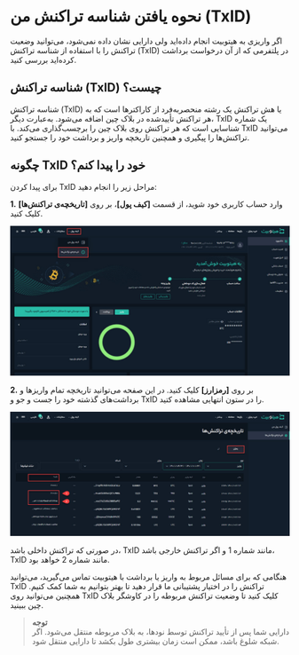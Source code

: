 # نحوه یافتن شناسه تراکنش من (TxID)
اگر واریزی به هیتوبیت انجام داده‌اید ولی دارایی نشان داده نمی‌شود، می‌توانید وضعیت تراکنش را با استفاده از شناسه تراکنش (TxID)  در پلتفرمی که از آن درخواست برداشت کرده‌اید بررسی کنید.

## شناسه تراکنش (TxID) چیست؟

شناسه تراکنش (TxID) یا هش تراکنش یک رشته منحصربه‌فرد از کاراکترها است که به هر تراکنش تأییدشده در بلاک چین اضافه می‌شود. به‌عبارت دیگر، TxID یک شماره شناسایی است که هر تراکنش روی بلاک چین را برچسب‌گذاری می‌کند. با TxID می‌توانید تراکنش‌ها  را پیگیری و همچنین تاریخچه واریز و برداشت خود را جستجو کنید.

## چگونه TxID خود را پیدا کنم؟

برای پیدا کردن TxID مراحل زیر را انجام دهید:

**1.** وارد حساب کاربری خود شوید، از قسمت **[کیف پول]**، بر روی **[تاریخچه‌‌ی تراکنش‌ها]** کلیک کنید.

![منو کیف پول تاریخچه تراکنش‌ها](./Images/transaction-history-menu.jpg)

**2.** بر روی **[رمزارز]** کلیک کنید. در این صفحه می‌توانید تاریخچه تمام واریزها و برداشت‌های گذشته خود را جست و جو و TxID را در ستون انتهایی مشاهده کتید.

![شناسه تراکنش](./Images/find-txid.jpg)

در صورتی که تراکنش داخلی باشد، TxID مانند شماره 1 و اگر  تراکنش خارجی باشد، TxID مانند شماره 2 خواهد بود.   

هنگامی که برای مسائل مربوط به واریز یا برداشت با  هیتوبیت تماس می‌گیرید، می‌توانید TxID تراکنش را در اختیار پشتیبانی ما قرار دهید تا بهتر بتوانیم به شما کمک کنیم. 
همچنین می‌توانید روی TxID کلیک کنید تا وضعیت تراکنش مربوطه را در کاوشگر بلاک چین ببینید.


> **توجه** <br> دارایی شما پس از تأیید تراکنش توسط نودها، به بلاک مربوطه منتقل می‌شود. اگر شبکه شلوغ باشد، ممکن است زمان بیشتری طول بکشد تا دارایی منتقل شود.

